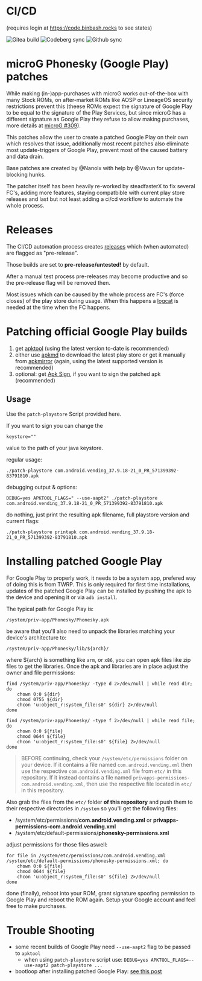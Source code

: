 # CI/CD

(requires login at https://code.binbash.rocks to see states)

![Gitea build](https://code.binbash.rocks/AXP.OS/packages_apps_phonesky/actions/workflows/build.yml/badge.svg)
![Codeberg sync](https://code.binbash.rocks/AXP.OS/packages_apps_phonesky/actions/workflows/mirror.yaml/badge.svg)
![Github sync](https://code.binbash.rocks/AXP.OS/packages_apps_phonesky/actions/workflows/mirror-github.yaml/badge.svg)

# microG Phonesky (Google Play) patches

While making (in-)app-purchases with microG works out-of-the-box with many Stock ROMs, on after-market ROMs like AOSP or LineageOS security restrictions prevent this (theese ROMs expect the signature of Google Play to be equal to the signature of the Play Services, but since microG has a different signature as Google Play they refuse to allow making purchases, more details at [microG #309](https://github.com/microg/android_packages_apps_GmsCore/issues/309)).

This patches allow the user to create a patched Google Play on their own which resolves that issue, additionally most recent patches also eliminate most update-triggers of Google Play, prevent most of the caused battery and data drain.

Base patches are created by @Nanolx with help by @Vavun for update-blocking hunks.

The patcher itself has been heavily re-worked by steadfasterX to fix several FC's, adding more features, staying compatbible with current play store releases and last but not least adding a ci/cd workflow to automate the whole process.

# Releases

The CI/CD automation process creates [releases](https://code.binbash.rocks/AXP.OS/packages_apps_phonesky/releases) which (when automated) are flagged as "pre-release".

Those builds are set to **pre-release/untested!** by default.

After a manual test process pre-releases may become productive and so the pre-release flag will be removed then.

Most issues which can be caused by the whole process are FC's (force closes) of the play store during usage. When this happens a [logcat](https://forum.xda-developers.com/t/guide-providing-a-good-logcat.3814517/) is needed at the time when the FC happens.

# Patching official Google Play builds

1. get [apktool](https://ibotpeaches.github.io/Apktool/) (using the latest version to-date is recommended)
1. either use [apkmd](https://github.com/tanishqmanuja/apkmirror-downloader/) to download the latest play store or get it manually from [apkmirror](https://www.apkmirror.com/apk/google-inc/google-play-store/) (again, using the latest supported version is recommended)
1. optional: get [Apk Sign](https://github.com/appium/sign/raw/master/dist/signapk.jar), if you want to sign the patched apk (recommended)


## Usage

Use the `patch-playstore` Script provided here.

If you want to sign you can change the

  `keystore=""`

value to the path of your java keystore.

regular usage:

```
./patch-playstore com.android.vending_37.9.18-21_0_PR_571399392-83791810.apk
```

debugging output & options:

```
DEBUG=yes APKTOOL_FLAGS=" --use-aapt2" ./patch-playstore com.android.vending_37.9.18-21_0_PR_571399392-83791810.apk
```

do nothing, just print the resulting apk filename, full playstore version and current flags:
 
```
./patch-playstore printapk com.android.vending_37.9.18-21_0_PR_571399392-83791810.apk
```


# Installing patched Google Play

For Google Play to properly work, it needs to be a system app, prefered way of doing this is from TWRP. This is only required for first time installations, updates of the patched Google Play can be installed by pushing the apk to the device and opening it or via `adb install`.

The typical path for Google Play is:

  `/system/priv-app/Phonesky/Phonesky.apk`

be aware that you'll also need to unpack the libraries matching your device's architecture to:

  `/system/priv-app/Phonesky/lib/${arch}/`

where ${arch} is something like `arm`, or `x86`, you can open apk files like zip files to get the libraries. Once the apk and libraries are in place adjust the owner and file permissions:

```
find /system/priv-app/Phonesky/ -type d 2>/dev/null | while read dir; do
	chown 0:0 ${dir}
	chmod 0755 ${dir}
	chcon 'u:object_r:system_file:s0' ${dir} 2>/dev/null
done

find /system/priv-app/Phonesky/ -type f 2>/dev/null | while read file; do
	chown 0:0 ${file}
	chmod 0644 ${file}
	chcon 'u:object_r:system_file:s0' ${file} 2>/dev/null
done
```
> BEFORE continuing, check your `/system/etc/permissions` folder on your device. If it contains a file named `com.android.vending.xml` then use the respective `com.android.vending.xml` file from `etc/` in this repository. If it instead contains a file named `privapps-permissions-com.android.vending.xml`, then use the respective file located in `etc/` in this repository.

Also grab the files from the `etc/` folder **of this repository** and push them to their respective directories in `/system` so you'll get the following files:

  * /system/etc/permissions/**com.android.vending.xml** or **privapps-permissions-com.android.vending.xml**
  * /system/etc/default-permissions/**phonesky-permissions.xml**

adjust permissions for those files aswell:

```
for file in /system/etc/permissions/com.android.vending.xml /system/etc/default-permissions/phonesky-permissions.xml; do
	chown 0:0 ${file}
	chmod 0644 ${file}
	chcon 'u:object_r:system_file:s0' ${file} 2>/dev/null
done
```

done (finally), reboot into your ROM, grant signature spoofing permission to Google Play and reboot the ROM again. Setup your Google account and feel free to make purchases.

# Trouble Shooting

* some recent builds of Google Play need `--use-aapt2` flag to be passed to `apktool`
  * when using `patch-playstore` script use: `DEBUG=yes APKTOOL_FLAGS=--use-aapt2 patch-playstore ...`
* bootloop after installing patched Google Play: [see this post](https://gitlab.com/Nanolx/microg-phonesky-iap-support/issues/3#note_268785229)
